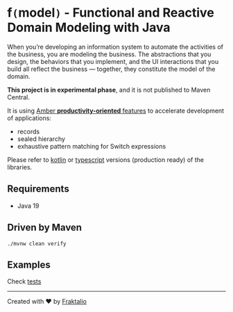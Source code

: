 # **f`(`model`)`** - Functional and Reactive Domain Modeling with Java

When you’re developing an information system to automate the activities of the business, you are modeling the business.
The abstractions that you design, the behaviors that you implement, and the UI interactions that you build all reflect
the business — together,
they constitute the model of the domain.

**This project is in experimental phase**, and it is not published to Maven Central.

It is using [Amber **productivity-oriented** features](https://openjdk.org/projects/amber/) to accelerate development of
applications:

- records
- sealed hierarchy
- exhaustive pattern matching for Switch expressions

Please refer to [kotlin](https://github.com/fraktalio/fmodel) or [typescript](https://github.com/fraktalio/fmodel-ts)
versions (production ready) of the libraries.

## Requirements

- Java 19

## Driven by Maven

```shell
./mvnw clean verify
```

## Examples

Check [tests](src/test/java/com/fraktalio/fmodel/domain/example)

---
Created with :heart: by [Fraktalio](https://fraktalio.com/)